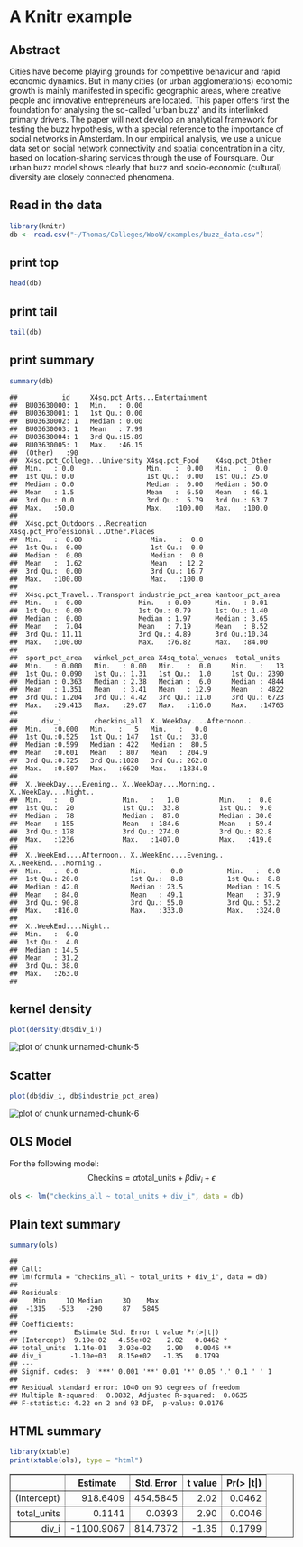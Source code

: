 # A Knitr example 

## Abstract

Cities have become playing grounds for competitive behaviour and rapid economic dynamics. But in many cities (or urban agglomerations) economic growth is mainly manifested in specific geographic areas, where creative people and innovative entrepreneurs are located. This paper offers first the foundation for analysing the so-called 'urban buzz' and its interlinked primary drivers. The paper will next develop an analytical framework for testing the buzz hypothesis, with a special reference to the importance of social networks in Amsterdam. In our empirical analysis, we use a unique data set on social network connectivity and spatial concentration in a city, based on location-sharing services through the use of Foursquare. Our urban buzz model shows clearly that buzz and socio-economic (cultural) diversity are closely connected phenomena.

## Read in the data

```r
library(knitr)
db <- read.csv("~/Thomas/Colleges/WooW/examples/buzz_data.csv")
```


## print top


```r
head(db)
```

## print tail


```r
tail(db)
```

## print summary

```r
summary(db)
```

```
##           id     X4sq.pct_Arts...Entertainment
##  BU03630000: 1   Min.   : 0.00                
##  BU03630001: 1   1st Qu.: 0.00                
##  BU03630002: 1   Median : 0.00                
##  BU03630003: 1   Mean   : 7.99                
##  BU03630004: 1   3rd Qu.:15.89                
##  BU03630005: 1   Max.   :46.15                
##  (Other)   :90                                
##  X4sq.pct_College...University X4sq.pct_Food    X4sq.pct_Other 
##  Min.   : 0.0                  Min.   :  0.00   Min.   :  0.0  
##  1st Qu.: 0.0                  1st Qu.:  0.00   1st Qu.: 25.0  
##  Median : 0.0                  Median :  0.00   Median : 50.0  
##  Mean   : 1.5                  Mean   :  6.50   Mean   : 46.1  
##  3rd Qu.: 0.0                  3rd Qu.:  5.79   3rd Qu.: 63.7  
##  Max.   :50.0                  Max.   :100.00   Max.   :100.0  
##                                                                
##  X4sq.pct_Outdoors...Recreation X4sq.pct_Professional...Other.Places
##  Min.   :  0.00                 Min.   :  0.0                       
##  1st Qu.:  0.00                 1st Qu.:  0.0                       
##  Median :  0.00                 Median :  0.0                       
##  Mean   :  1.62                 Mean   : 12.2                       
##  3rd Qu.:  0.00                 3rd Qu.: 16.7                       
##  Max.   :100.00                 Max.   :100.0                       
##                                                                     
##  X4sq.pct_Travel...Transport industrie_pct_area kantoor_pct_area
##  Min.   :  0.00              Min.   : 0.00      Min.   : 0.01   
##  1st Qu.:  0.00              1st Qu.: 0.79      1st Qu.: 1.40   
##  Median :  0.00              Median : 1.97      Median : 3.65   
##  Mean   :  7.04              Mean   : 7.19      Mean   : 8.52   
##  3rd Qu.: 11.11              3rd Qu.: 4.89      3rd Qu.:10.34   
##  Max.   :100.00              Max.   :76.82      Max.   :84.00   
##                                                                 
##  sport_pct_area   winkel_pct_area X4sq_total_venues  total_units   
##  Min.   : 0.000   Min.   : 0.00   Min.   :  0.0     Min.   :   13  
##  1st Qu.: 0.090   1st Qu.: 1.31   1st Qu.:  1.0     1st Qu.: 2390  
##  Median : 0.363   Median : 2.38   Median :  6.0     Median : 4844  
##  Mean   : 1.351   Mean   : 3.41   Mean   : 12.9     Mean   : 4822  
##  3rd Qu.: 1.204   3rd Qu.: 4.42   3rd Qu.: 11.0     3rd Qu.: 6723  
##  Max.   :29.413   Max.   :29.07   Max.   :116.0     Max.   :14763  
##                                                                    
##      div_i        checkins_all  X..WeekDay....Afternoon..
##  Min.   :0.000   Min.   :   5   Min.   :   0.0           
##  1st Qu.:0.525   1st Qu.: 147   1st Qu.:  33.0           
##  Median :0.599   Median : 422   Median :  80.5           
##  Mean   :0.601   Mean   : 807   Mean   : 204.9           
##  3rd Qu.:0.725   3rd Qu.:1028   3rd Qu.: 262.0           
##  Max.   :0.807   Max.   :6620   Max.   :1834.0           
##                                                          
##  X..WeekDay....Evening.. X..WeekDay....Morning.. X..WeekDay....Night..
##  Min.   :   0            Min.   :   1.0          Min.   :  0.0        
##  1st Qu.:  20            1st Qu.:  33.8          1st Qu.:  9.0        
##  Median :  78            Median :  87.0          Median : 30.0        
##  Mean   : 155            Mean   : 184.6          Mean   : 59.4        
##  3rd Qu.: 178            3rd Qu.: 274.0          3rd Qu.: 82.8        
##  Max.   :1236            Max.   :1407.0          Max.   :419.0        
##                                                                       
##  X..WeekEnd....Afternoon.. X..WeekEnd....Evening.. X..WeekEnd....Morning..
##  Min.   :  0.0             Min.   :  0.0           Min.   :  0.0          
##  1st Qu.: 20.0             1st Qu.:  8.8           1st Qu.:  8.8          
##  Median : 42.0             Median : 23.5           Median : 19.5          
##  Mean   : 84.0             Mean   : 49.1           Mean   : 37.9          
##  3rd Qu.: 90.8             3rd Qu.: 55.0           3rd Qu.: 53.2          
##  Max.   :816.0             Max.   :333.0           Max.   :324.0          
##                                                                           
##  X..WeekEnd....Night..
##  Min.   :  0.0        
##  1st Qu.:  4.0        
##  Median : 14.5        
##  Mean   : 31.2        
##  3rd Qu.: 38.0        
##  Max.   :263.0        
## 
```

## kernel density 

```r
plot(density(db$div_i))
```

![plot of chunk unnamed-chunk-5](figure/unnamed-chunk-5.png) 

## Scatter


```r
plot(db$div_i, db$industrie_pct_area)
```

![plot of chunk unnamed-chunk-6](figure/unnamed-chunk-6.png) 

## OLS Model

For the following model: $$\text{Checkins} = \alpha \text{total_units} + \beta \text{div}_i +\epsilon$$

```r
ols <- lm("checkins_all ~ total_units + div_i", data = db)
```

## Plain text summary

```r
summary(ols)
```

```
## 
## Call:
## lm(formula = "checkins_all ~ total_units + div_i", data = db)
## 
## Residuals:
##    Min     1Q Median     3Q    Max 
##  -1315   -533   -290     87   5845 
## 
## Coefficients:
##              Estimate Std. Error t value Pr(>|t|)   
## (Intercept)  9.19e+02   4.55e+02    2.02   0.0462 * 
## total_units  1.14e-01   3.93e-02    2.90   0.0046 **
## div_i       -1.10e+03   8.15e+02   -1.35   0.1799   
## ---
## Signif. codes:  0 '***' 0.001 '**' 0.01 '*' 0.05 '.' 0.1 ' ' 1
## 
## Residual standard error: 1040 on 93 degrees of freedom
## Multiple R-squared:  0.0832,	Adjusted R-squared:  0.0635 
## F-statistic: 4.22 on 2 and 93 DF,  p-value: 0.0176
```

## HTML summary

```r
library(xtable)
print(xtable(ols), type = "html")
```

<!-- html table generated in R 3.0.2 by xtable 1.7-1 package -->
<!-- Thu Jan 16 09:14:03 2014 -->
<TABLE border=1>
<TR> <TH>  </TH> <TH> Estimate </TH> <TH> Std. Error </TH> <TH> t value </TH> <TH> Pr(&gt |t|) </TH>  </TR>
  <TR> <TD align="right"> (Intercept) </TD> <TD align="right"> 918.6409 </TD> <TD align="right"> 454.5845 </TD> <TD align="right"> 2.02 </TD> <TD align="right"> 0.0462 </TD> </TR>
  <TR> <TD align="right"> total_units </TD> <TD align="right"> 0.1141 </TD> <TD align="right"> 0.0393 </TD> <TD align="right"> 2.90 </TD> <TD align="right"> 0.0046 </TD> </TR>
  <TR> <TD align="right"> div_i </TD> <TD align="right"> -1100.9067 </TD> <TD align="right"> 814.7372 </TD> <TD align="right"> -1.35 </TD> <TD align="right"> 0.1799 </TD> </TR>
   </TABLE>

